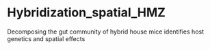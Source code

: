# Hybridization_spatial_HMZ
Decomposing the gut community of hybrid house mice identifies host genetics and spatial effects
